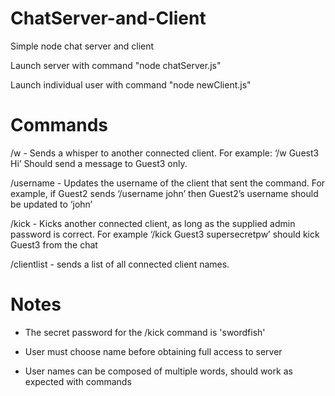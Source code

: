 # ChatServer-and-Client
Simple node chat server and client

Launch server with command "node chatServer.js"

Launch individual user with command "node newClient.js"

# Commands

/w - Sends a whisper to another connected client. For example: ‘/w Guest3 Hi’ Should send a message to Guest3 only.

/username - Updates the username of the client that sent the command. For example, if Guest2 sends ‘/username john’ then Guest2’s username should be updated to ‘john’

/kick - Kicks another connected client, as long as the supplied admin password is correct. For example ‘/kick Guest3 supersecretpw’ should kick Guest3 from the chat

/clientlist - sends a list of all connected client names.

# Notes

* The secret password for the /kick command is 'swordfish'

* User must choose name before obtaining full access to server

* User names can be composed of multiple words, should work as expected with commands
